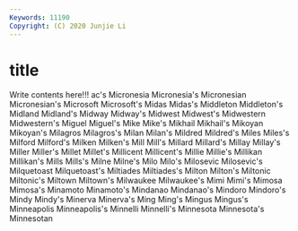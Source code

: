 ```yaml
---
Keywords: 11190
Copyright: (C) 2020 Junjie Li
---
```


# title

Write contents here!!!
ac's 
Micronesia 
Micronesia's
Micronesian 
Micronesian's 
Microsoft 
Microsoft's 
Midas 
Midas's 
Middleton 
Middleton's 
Midland 
Midland's
Midway 
Midway's 
Midwest 
Midwest's 
Midwestern 
Midwestern's 
Miguel 
Miguel's 
Mike 
Mike's
Mikhail 
Mikhail's 
Mikoyan 
Mikoyan's 
Milagros 
Milagros's 
Milan 
Milan's 
Mildred 
Mildred's
Miles 
Miles's 
Milford 
Milford's 
Milken 
Milken's 
Mill 
Mill's 
Millard 
Millard's
Millay 
Millay's 
Miller 
Miller's 
Millet 
Millet's 
Millicent 
Millicent's 
Millie 
Millie's
Millikan 
Millikan's 
Mills 
Mills's 
Milne 
Milne's 
Milo 
Milo's 
Milosevic 
Milosevic's
Milquetoast 
Milquetoast's 
Miltiades 
Miltiades's 
Milton 
Milton's 
Miltonic 
Miltonic's 
Miltown 
Miltown's
Milwaukee 
Milwaukee's 
Mimi 
Mimi's 
Mimosa 
Mimosa's 
Minamoto 
Minamoto's 
Mindanao 
Mindanao's
Mindoro 
Mindoro's 
Mindy 
Mindy's 
Minerva 
Minerva's 
Ming 
Ming's 
Mingus 
Mingus's
Minneapolis 
Minneapolis's 
Minnelli 
Minnelli's 
Minnesota 
Minnesota's 
Minnesotan 
